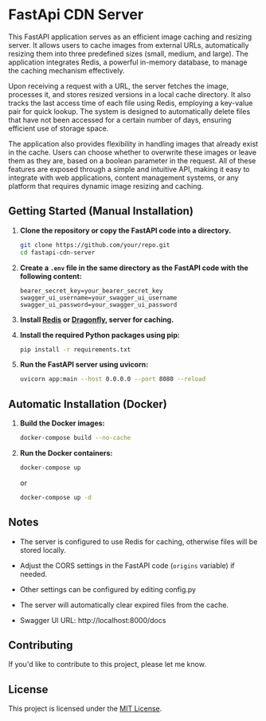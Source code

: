 # FastApi CDN Server
This FastAPI application serves as an efficient image caching and resizing server. It allows users to cache images from external URLs, automatically resizing them into three predefined sizes (small, medium, and large). The application integrates Redis, a powerful in-memory database, to manage the caching mechanism effectively.

Upon receiving a request with a URL, the server fetches the image, processes it, and stores resized versions in a local cache directory. It also tracks the last access time of each file using Redis, employing a key-value pair for quick lookup. The system is designed to automatically delete files that have not been accessed for a certain number of days, ensuring efficient use of storage space.

The application also provides flexibility in handling images that already exist in the cache. Users can choose whether to overwrite these images or leave them as they are, based on a boolean parameter in the request. All of these features are exposed through a simple and intuitive API, making it easy to integrate with web applications, content management systems, or any platform that requires dynamic image resizing and caching.

## Getting Started (Manual Installation)

1. **Clone the repository or copy the FastAPI code into a directory.**

    ```bash
    git clone https://github.com/your/repo.git
    cd fastapi-cdn-server
    ```

2. **Create a `.env` file in the same directory as the FastAPI code with the following content:**

    ```plaintext
    bearer_secret_key=your_bearer_secret_key
    swagger_ui_username=your_swagger_ui_username
    swagger_ui_password=your_swagger_ui_password
    ```

3. **Install <a href="https://redis.io/download/" target="_blank">Redis</a> or <a href="https://www.dragonflydb.io/" target="_blank">Dragonfly</a>, server for caching.**

4. **Install the required Python packages using pip:**

    ```bash
    pip install -r requirements.txt
    ```

5. **Run the FastAPI server using uvicorn:**

    ```bash
    uvicorn app:main --host 0.0.0.0 --port 8080 --reload
    ```

## Automatic Installation (Docker)

1. **Build the Docker images:**

    ```bash
    docker-compose build --no-cache
    ```

2. **Run the Docker containers:**

    ```bash
    docker-compose up
    ```
   or 
	```bash
    docker-compose up -d
    ```

## Notes

- The server is configured to use Redis for caching, otherwise files will be stored locally.

- Adjust the CORS settings in the FastAPI code (`origins` variable) if needed.

- Other settings can be configured by editing config.py

- The server will automatically clear expired files from the cache.

- Swagger UI URL: http://localhost:8000/docs

## Contributing

If you'd like to contribute to this project, please let me know.

## License

This project is licensed under the [MIT License](LICENSE).


